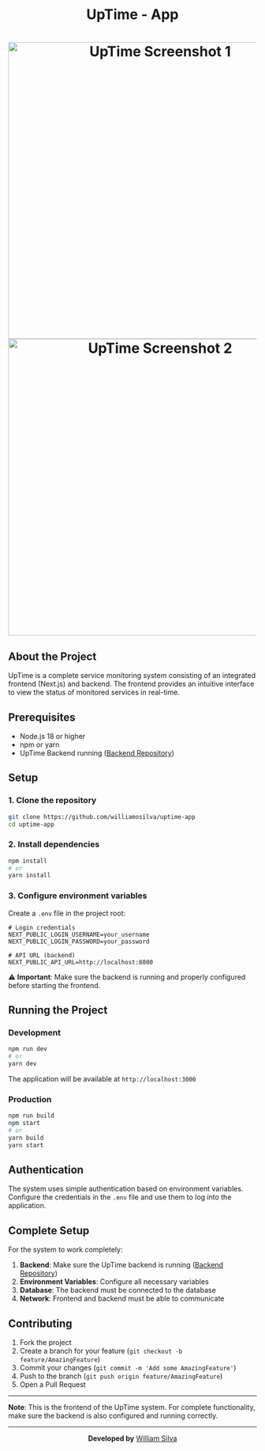 <div align="center">
  <h1> UpTime - App <h1/>
  <img  src="https://i.imgur.com/WbLnrw0.png" alt="UpTime Screenshot 1" width="600"/>
  <br/>
  <img src="https://i.imgur.com/eot4o4g.png" alt="UpTime Screenshot 2" width="600"/>
</div>

## About the Project

UpTime is a complete service monitoring system consisting of an integrated frontend (Next.js) and backend. The frontend provides an intuitive interface to view the status of monitored services in real-time.

## Prerequisites

- Node.js 18 or higher
- npm or yarn
- UpTime Backend running ([Backend Repository](https://github.com/your-username/uptime-backend))

## Setup

### 1. Clone the repository
```bash
git clone https://github.com/williamosilva/uptime-app
cd uptime-app
```

### 2. Install dependencies
```bash
npm install
# or
yarn install
```

### 3. Configure environment variables
Create a `.env` file in the project root:

```env
# Login credentials
NEXT_PUBLIC_LOGIN_USERNAME=your_username
NEXT_PUBLIC_LOGIN_PASSWORD=your_password

# API URL (backend)
NEXT_PUBLIC_API_URL=http://localhost:8000

```

⚠️ **Important**: Make sure the backend is running and properly configured before starting the frontend.

## Running the Project

### Development
```bash
npm run dev
# or
yarn dev
```

The application will be available at `http://localhost:3000`

### Production
```bash
npm run build
npm start
# or
yarn build
yarn start
```

## Authentication

The system uses simple authentication based on environment variables. Configure the credentials in the `.env` file and use them to log into the application.

## Complete Setup

For the system to work completely:

1. **Backend**: Make sure the UpTime backend is running ([Backend Repository](https://github.com/williamosilva/uptime-api))
2. **Environment Variables**: Configure all necessary variables
3. **Database**: The backend must be connected to the database
4. **Network**: Frontend and backend must be able to communicate

## Contributing

1. Fork the project
2. Create a branch for your feature (`git checkout -b feature/AmazingFeature`)
3. Commit your changes (`git commit -m 'Add some AmazingFeature'`)
4. Push to the branch (`git push origin feature/AmazingFeature`)
5. Open a Pull Request



---

**Note**: This is the frontend of the UpTime system. For complete functionality, make sure the backend is also configured and running correctly.

---

<div align="center">
  
**Developed by** [William Silva](https://williamsilva.dev)

</div>
